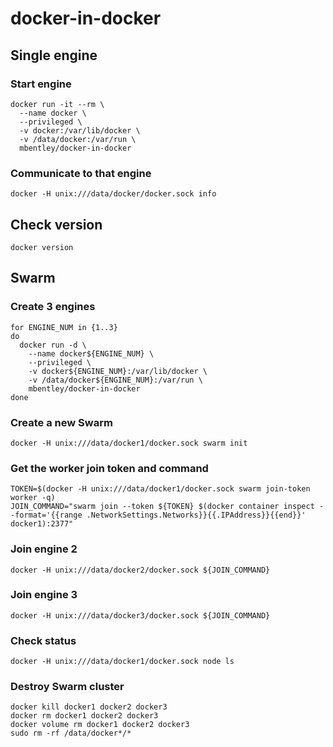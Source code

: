 docker-in-docker
================

## Single engine

### Start engine
```
docker run -it --rm \
  --name docker \
  --privileged \
  -v docker:/var/lib/docker \
  -v /data/docker:/var/run \
  mbentley/docker-in-docker
```

### Communicate to that engine
```
docker -H unix:///data/docker/docker.sock info
```

## Check version
```
docker version
```

## Swarm
### Create 3 engines
```
for ENGINE_NUM in {1..3}
do
  docker run -d \
    --name docker${ENGINE_NUM} \
    --privileged \
    -v docker${ENGINE_NUM}:/var/lib/docker \
    -v /data/docker${ENGINE_NUM}:/var/run \
    mbentley/docker-in-docker
done
```

### Create a new Swarm
```
docker -H unix:///data/docker1/docker.sock swarm init
```

### Get the worker join token and command
```
TOKEN=$(docker -H unix:///data/docker1/docker.sock swarm join-token worker -q)
JOIN_COMMAND="swarm join --token ${TOKEN} $(docker container inspect --format='{{range .NetworkSettings.Networks}}{{.IPAddress}}{{end}}' docker1):2377"
```

### Join engine 2
```
docker -H unix:///data/docker2/docker.sock ${JOIN_COMMAND}
```

### Join engine 3
```
docker -H unix:///data/docker3/docker.sock ${JOIN_COMMAND}
```

### Check status
```
docker -H unix:///data/docker1/docker.sock node ls
```

### Destroy Swarm cluster
```
docker kill docker1 docker2 docker3
docker rm docker1 docker2 docker3
docker volume rm docker1 docker2 docker3
sudo rm -rf /data/docker*/*
```
